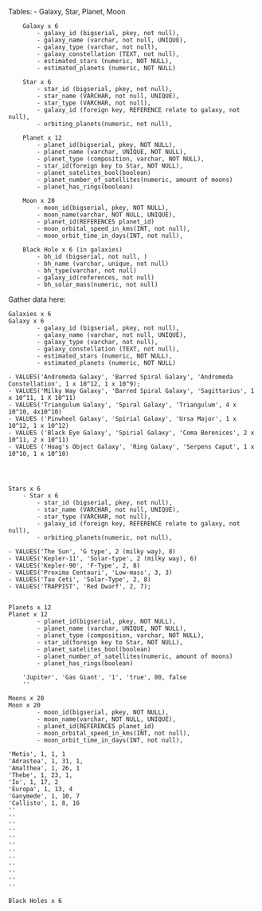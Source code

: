
Tables: 
	- Galaxy, Star, Planet, Moon

		Galaxy x 6
			- galaxy_id (bigserial, pkey, not null), 
			- galaxy_name (varchar, not null, UNIQUE),
			- galaxy_type (varchar, not null),
			- galaxy_constellation (TEXT, not null), 
			- estimated_stars (numeric, NOT NULL), 
			- estimated_planets (numeric, NOT NULL) 

		Star x 6
			- star_id (bigserial, pkey, not null), 
			- star_name (VARCHAR, not null, UNIQUE), 
			- star_type (VARCHAR, not null), 
			- galaxy_id (foreign key, REFERENCE relate to galaxy, not null), 
			- orbiting_planets(numeric, not null),  

		Planet x 12
			- planet_id(bigserial, pkey, NOT NULL), 
			- planet_name (varchar, UNIQUE, NOT NULL), 
			- planet_type (composition, varchar, NOT NULL), 
			- star_id(foreign key to Star, NOT NULL),
			- planet_satelites_bool(boolean)
			- planet_number_of_satellites(numeric, amount of moons)
			- planet_has_rings(boolean)

		Moon x 20
			- moon_id(bigserial, pkey, NOT NULL),
			- moon_name(varchar, NOT NULL, UNIQUE),
			- planet_id(REFERENCES planet_id)
			- moon_orbital_speed_in_kms(INT, not null),
			- moon_orbit_time_in_days(INT, not null),

		Black Hole x 6 (in galaxies)
			- bh_id (bigserial, not null, )
			- bh_name (varchar, unique, not null)
			- bh_type(varchar, not null)
			- galaxy_id(references, not null)
			- bh_solar_mass(numeric, not null)



Gather data here:

	Galaxies x 6
	Galaxy x 6
			- galaxy_id (bigserial, pkey, not null), 
			- galaxy_name (varchar, not null, UNIQUE),
			- galaxy_type (varchar, not null),
			- galaxy_constellation (TEXT, not null), 
			- estimated_stars (numeric, NOT NULL), 
			- estimated_planets (numeric, NOT NULL) 

	- VALUES('Andromeda Galaxy', 'Barred Spiral Galaxy', 'Andromeda Constellation', 1 x 10^12, 1 x 10^9);
	- VALUES('Milky Way Galaxy', 'Barred Spiral Galaxy', 'Sagittarius', 1 x 10^11, 1 X 10^11)
	- VALUES('Triangulum Galaxy', 'Spiral Galaxy', 'Triangulum', 4 x 10^10, 4x10^10)
	- VALUES ('Pinwheel Galaxy', 'Spirial Galaxy', 'Ursa Major', 1 x 10^12, 1 x 10^12)
	- VALUES ('Black Eye Galaxy', 'Spirial Galaxy', 'Coma Berenices', 2 x 10^11, 2 x 10^11)
	- VALUES ('Hoag's Object Galaxy', 'Ring Galaxy', 'Serpens Caput', 1 x 10^10, 1 x 10^10)




	Stars x 6
		- Star x 6
			- star_id (bigserial, pkey, not null), 
			- star_name (VARCHAR, not null, UNIQUE), 
			- star_type (VARCHAR, not null), 
			- galaxy_id (foreign key, REFERENCE relate to galaxy, not null), 
			- orbiting_planets(numeric, not null), 

	- VALUES('The Sun', 'G type', 2 (milky way), 8)
	- VALUES('Kepler-11', 'Solar-type', 2 (milky way), 6)
	- VALUES('Kepler-90', 'F-Type', 2, 8)
	- VALUES('Proxima Centauri', 'Low-mass', 3, 3)
	- VALUES('Tau Ceti', 'Solar-Type', 2, 8)
	- VALUES('TRAPPIST', 'Red Dwarf', 2, 7);


	Planets x 12
	Planet x 12
			- planet_id(bigserial, pkey, NOT NULL), 
			- planet_name (varchar, UNIQUE, NOT NULL), 
			- planet_type (composition, varchar, NOT NULL), 
			- star_id(foreign key to Star, NOT NULL),
			- planet_satelites_bool(boolean)
			- planet_number_of_satellites(numeric, amount of moons)
			- planet_has_rings(boolean)

		'Jupiter', 'Gas Giant', '1', 'true', 80, false
		''

	Moons x 20
	Moon x 20
			- moon_id(bigserial, pkey, NOT NULL),
			- moon_name(varchar, NOT NULL, UNIQUE),
			- planet_id(REFERENCES planet_id)
			- moon_orbital_speed_in_kms(INT, not null),
			- moon_orbit_time_in_days(INT, not null),
	
	'Metis', 1, 1, 1
	'Adrastea', 1, 31, 1,
	'Amalthea', 1, 26, 1
	'Thebe', 1, 23, 1,
	'Io', 1, 17, 2
	'Europa', 1, 13, 4
	'Ganymede', 1, 10, 7
	'Callisto', 1, 8, 16
	''
	''
	''
	''
	''
	''
	''
	''
	''
	''
	''
	''

	Black Holes x 6





